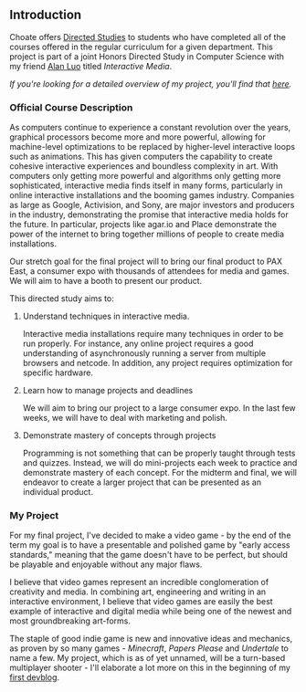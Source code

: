 ## Introduction
Choate offers [Directed Studies](https://www.choate.edu/academics/signature-programs/directed-study) to students who have completed all of the courses offered in the regular curriculum for a given department. This project is part of a joint Honors Directed Study in Computer Science with my friend [Alan Luo](https://www.alanluo.com) titled *Interactive Media*.

*If you're looking for a detailed overview of my project, you'll find that [here](summary).*

### Official Course Description
As computers continue to experience a constant revolution over the years, graphical processors become more and more powerful, allowing for machine-level optimizations to be replaced by higher-level interactive loops such as animations. This has given computers the capability to create cohesive interactive experiences and boundless complexity in art. With computers only getting more powerful and algorithms only getting more sophisticated, interactive media finds itself in many forms, particularly in online interactive installations and the booming games industry. Companies as large as Google, Activision, and Sony, are major investors and producers in the industry, demonstrating the promise that interactive media holds for the future. In particular, projects like agar.io and Place demonstrate the power of the internet to bring together millions of people to create media installations. 
 
Our stretch goal for the final project will to bring our final product to PAX East, a consumer expo with thousands of attendees for media and games. We will aim to have a booth to present our product. 
 
This directed study aims to:

1. Understand techniques in interactive media.

	Interactive media installations require many techniques in order to be run properly. For instance, any online project requires a good understanding of asynchronously running a server from multiple browsers and netcode. In addition, any project requires optimization for specific hardware. 
 
2. Learn how to manage projects and deadlines

	We will aim to bring our project to a large consumer expo. In the last few weeks, we will have to deal with marketing and polish.  
 
3. Demonstrate mastery of concepts through projects 

	Programming is not something that can be properly taught through tests and quizzes. Instead, we will do mini-projects each week to practice and demonstrate mastery of each concept. For the midterm and final, we will endeavor to create a larger project that can be presented as an individual product.

### My Project
For my final project, I've decided to make a video game - by the end of the term my goal is to have a presentable and polished game by "early access standards," meaning that the game doesn't have to be perfect, but should be playable and enjoyable without any major flaws.

I believe that video games represent an incredible conglomeration of creativity and media. In combining art, engineering and writing in an interactive environment, I believe that video games are easily the best example of interactive and digital media while being one of the newest and most groundbreaking art-forms.

The staple of good indie game is new and innovative ideas and mechanics, as proven by so many games - *Minecraft*, *Papers Please* and *Undertale* to name a few. My project, which is as of yet unnamed, will be a turn-based multiplayer shooter - I'll elaborate a lot more on this in the beginning of my [first devblog](devblog1).